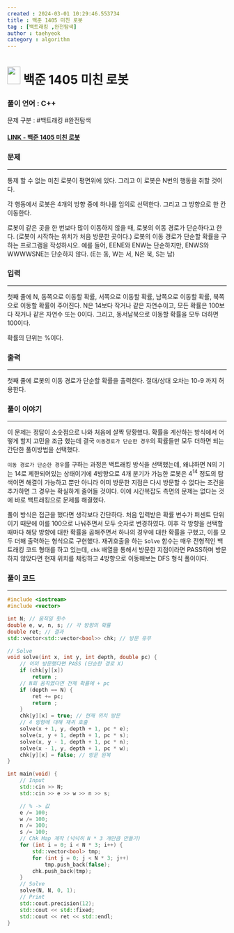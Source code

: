 ```yaml
---
created : 2024-03-01 10:29:46.553734
title : 백준 1405 미친 로봇
tag : [백트래킹 ,완전탐색]
author : taehyeok
category : algorithm
---
```

# <img src="https://d2gd6pc034wcta.cloudfront.net/tier/12.svg" width="30" height="40"> 백준 1405 미친 로봇

### 풀이 언어 : C++

문제 구분 : #백트래킹 #완전탐색
#### [LINK - 백준 1405 미친 로봇](https://www.acmicpc.net/problem/1405)

### 문제

<hr>


통제 할 수 없는 미친 로봇이 평면위에 있다. 그리고 이 로봇은 N번의 행동을 취할 것이다.

각 행동에서 로봇은 4개의 방향 중에 하나를 임의로 선택한다. 그리고 그 방향으로 한 칸 이동한다.

로봇이 같은 곳을 한 번보다 많이 이동하지 않을 때, 로봇의 이동 경로가 단순하다고 한다. (로봇이 시작하는 위치가 처음 방문한 곳이다.) 로봇의 이동 경로가 단순할 확률을 구하는 프로그램을 작성하시오. 예를 들어, EENE와 ENW는 단순하지만, ENWS와 WWWWSNE는 단순하지 않다. (E는 동, W는 서, N은 북, S는 남)

### 입력

<hr>


첫째 줄에 N, 동쪽으로 이동할 확률, 서쪽으로 이동할 확률, 남쪽으로 이동할 확률, 북쪽으로 이동할 확률이 주어진다. N은 14보다 작거나 같은 자연수이고,  모든 확률은 100보다 작거나 같은 자연수 또는 0이다. 그리고, 동서남북으로 이동할 확률을 모두 더하면 100이다.

확률의 단위는 %이다.

### 출력

<hr>


첫째 줄에 로봇의 이동 경로가 단순할 확률을 출력한다. 절대/상대 오차는 10-9 까지 허용한다.

### 풀이 이야기

<hr>


이 문제는 정답이 소숫점으로 나와 처음에 살짝 당황했다. 확률을 계산하는 방식에서 어떻게 할지 고민을 조금 했는데 결국 `이동경로가 단순한 경우`의 확률들만 모두 더하면 되는 간단한 풀이방법을 선택했다.

`이동 경로가 단순한 경우`를 구하는 과정은 백트래킹 방식을 선택했는데, 왜냐하면 N의 기는 14로 제한되어있는 상태이기에 4방향으로 4개 분기가 가능한 로봇은 $4^{14}$ 정도의 탐색이면 해결이 가능하고 뿐만 아니라 이미 방문한 지점은 다시 방문할 수 없다는 조건을 추가하면 그 경우는 확실하게 줄어들 것이다. 이에 시간복잡도 측면의 문제는 없다는 것에 바로 백트래킹으로 문제를 해결했다.

풀이 방식은 접근을 했다면 생각보다 간단하다. 처음 입력받은 확률 변수가 퍼센트 단위이기 때문에 이를 100으로 나눠주면서 모두 숫자로 변경하였다. 이후 각 방향을 선택할 때마다 해당 방향에 대한 확률을 곱해주면서 하나의 경우에 대한 확률을 구했고, 이를 모두 더해 출력하는 형식으로 구현했다. 재귀호출을 하는 `Solve` 함수는 매우 전형적인 백트래킹 코드 형태를 하고 있는데, `chk` 배열을 통해서 방문한 지점이라면 PASS하며 방문하지 않았다면 현재 위치를 체킹하고 4방향으로 이동해보는 DFS 형식 풀이이다.

### 풀이 코드

<hr>


``` c++
#include <iostream>
#include <vector>

int N; // 움직일 횟수
double e, w, n, s; // 각 방향의 확률
double ret; // 결과
std::vector<std::vector<bool>> chk; // 방문 유무

// Solve
void solve(int x, int y, int depth, double pc) {
    // 이미 방문했다면 PASS (단순한 경로 X)
    if (chk[y][x])
        return ;
    // N회 움직였다면 전체 확률에 + pc
    if (depth == N) {
        ret += pc;
        return ;
    }
    chk[y][x] = true; // 현재 위치 방문
    // 4 방향에 대해 재귀 호출
    solve(x + 1, y, depth + 1, pc * e);
    solve(x, y + 1, depth + 1, pc * s);
    solve(x, y - 1, depth + 1, pc * n);
    solve(x - 1, y, depth + 1, pc * w);
    chk[y][x] = false; // 방문 원복
}

int main(void) {
    // Input
    std::cin >> N;
    std::cin >> e >> w >> n >> s;

    // % -> 값
    e /= 100;
    w /= 100;
    n /= 100;
    s /= 100;
    // Chk Map 제작 (넉넉히 N * 3 개만큼 만들기)
    for (int i = 0; i < N * 3; i++) {
        std::vector<bool> tmp;
        for (int j = 0; j < N * 3; j++)
            tmp.push_back(false);
        chk.push_back(tmp);
    }
    // Solve
    solve(N, N, 0, 1);
    // Print
    std::cout.precision(12);
    std::cout << std::fixed;
    std::cout << ret << std::endl;
}
```
